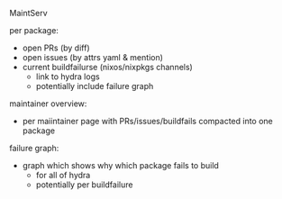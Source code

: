 MaintServ

per package:
- open PRs (by diff)
- open issues (by attrs yaml & mention)
- current buildfailurse (nixos/nixpkgs channels)
  - link to hydra logs
  - potentially include failure graph

maintainer overview:
- per maiintainer page with PRs/issues/buildfails compacted into one package

failure graph:
- graph which shows why which package fails to build
  - for all of hydra
  - potentially per buildfailure


